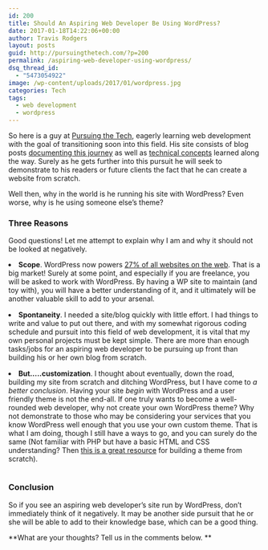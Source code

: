 ```yaml
---
id: 200
title: Should An Aspiring Web Developer Be Using WordPress?
date: 2017-01-18T14:22:06+00:00
author: Travis Rodgers
layout: posts
guid: http://pursuingthetech.com/?p=200
permalink: /aspiring-web-developer-using-wordpress/
dsq_thread_id:
  - "5473054922"
image: /wp-content/uploads/2017/01/wordpress.jpg
categories: Tech
tags:
  - web development
  - wordpress
---
```

<span class="wpsdc-drop-cap">S</span>o here is a guy at <a href="http://pursuingthetech.com" target="_blank">Pursuing the Tech</a>, eagerly learning web development with the goal of transitioning soon into this field. His site consists of blog posts <a href="http://pursuingthetech.com/the-journey-begins/" target="_blank">documenting this journey</a> as well as <a href="http://pursuingthetech.com/category/javascript/" target="_blank">technical concepts</a> learned along the way. Surely as he gets further into this pursuit he will seek to demonstrate to his readers or future clients the fact that he can create a website from scratch.

Well then, why in the world is he running his site with WordPress? Even worse, why is he using someone else&#8217;s theme?

### Three Reasons

Good questions! Let me attempt to explain why I am and why it should not be looked at negatively.

<li style="padding-bottom: 15px;">
  <strong>Scope</strong>. WordPress now powers <a href="https://w3techs.com/" target="_blank">27% of all websites on the web</a>. That is a big market! Surely at some point, and especially if you are freelance, you will be asked to work with WordPress. By having a WP site to maintain (and toy with), you will have a better understanding of it, and it ultimately will be another valuable skill to add to your arsenal.
</li>
<li style="padding-bottom: 15px;">
  <strong>Spontaneity</strong>. I needed a site/blog quickly with little effort. I had things to write and value to put out there, and with my somewhat rigorous coding schedule and pursuit into this field of web development, it is vital that my own personal projects must be kept simple. There are more than enough tasks/jobs for an aspiring web developer to be pursuing up front than building his or her own blog from scratch.
</li>
<li style="padding-bottom: 15px;">
  <strong>But&#8230;..customization</strong>. I thought about eventually, down the road, building my site from scratch and ditching WordPress, but I have come to <em>a better conclusion</em>. Having your site <em>begin</em> with WordPress and a user friendly theme is not the end-all. If one truly wants to become a well-rounded web developer, why not create your own WordPress theme? Why not demonstrate to those who may be considering your services that you know WordPress well enough that you use your own custom theme. That is what I am doing, though I still have a ways to go, and you can surely do the same (Not familiar with PHP but have a basic HTML and CSS understanding? Then <a href="https://themeshaper.com/2012/10/22/the-themeshaper-wordpress-theme-tutorial-2nd-edition/" target="_blank">this is a great resource</a> for building a theme from scratch).
</li>

### Conclusion

So if you see an aspiring web developer&#8217;s site run by WordPress, don&#8217;t immediately think of it negatively. It may be another side pursuit that he or she will be able to add to their knowledge base, which can be a good thing.

**What are your thoughts? Tell us in the comments below. **